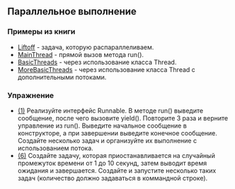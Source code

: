 ## Параллельное выполнение

### Примеры из книги

* [Liftoff](examples/ex1_base/Liftoff.java) - задача, которую распараллеливаем.
* [MainThread](examples/ex1_base/MainThread.java)  - прямой вызов метода run().
* [BasicThreads](examples/ex1_base/BasicThreads.java)  - через использование класса Thread.
* [MoreBasicThreads](examples/ex1_base/MoreBasicThreads.java)  - через использование класса Thread с дополнительными
потоками.

### Упражнение

* [(1)](exercises/ex1) Реализуйте интерфейс Runnable. В методе run() выведите сообщение, после чего вызовите yield().
Повторите 3 раза и верните управление из run(). Выведите начальное сообщение в конструкторе, а при
завершении выведите конечное сообщение. Создайте несколько задач и организуйте их выполнение с
использованием потока.
* [(6)](exercises/ex6/MainApp.java) Создайте задачу, которая приостанавливается на случайный промежуток времени от 1 до
10 секунд, затем выводит время ожидания и завершается. Создайте и запустите несколько таких задач (количество должно
 задаваться в коммандной строке).